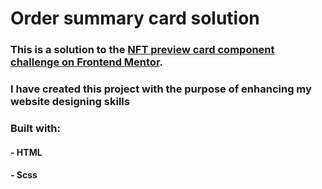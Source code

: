 # Order summary card solution

### This is a solution to the [NFT preview card component challenge on Frontend Mentor](https://www.frontendmentor.io/challenges/nft-preview-card-component-SbdUL_w0U).

### I have created this project with the purpose of enhancing my website designing skills

### Built with:
#### - HTML
#### - Scss